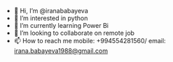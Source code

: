 - 👋 Hi, I’m @iranababayeva
- 👀 I’m interested in python
- 🌱 I’m currently learning Power Bi
- 💞️ I’m looking to collaborate on remote job
- 📫 How to reach me mobile: +994554281560/ email: irana.babayeva1988@gmail.com

<!---
iranababayeva/iranababayeva is a ✨ special ✨ repository because its `README.md` (this file) appears on your GitHub profile.
You can click the Preview link to take a look at your changes.
--->
